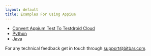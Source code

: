 ```yaml
---
layout: default
title: Examples For Using Appium
---
```


* [Convert Appium Test To Testdroid Cloud](getting-started)
* [Python](python)
* [Java](java)

For any technical feedback get in touch through <support@bitbar.com>.
